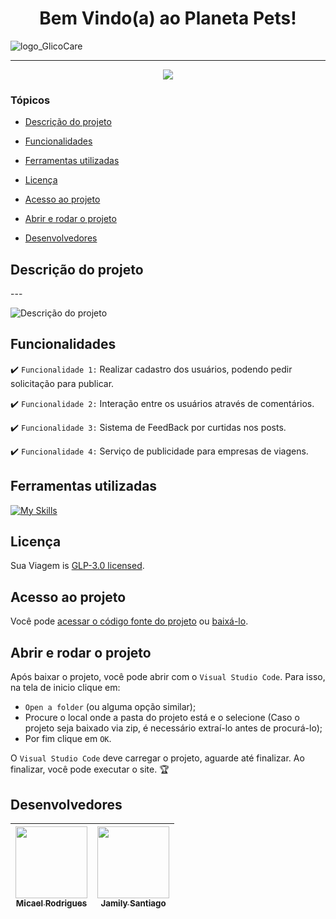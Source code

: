 <h1 align="center">
  Bem Vindo(a) ao Planeta Pets!
</h1>

![logo_GlicoCare](https://img.freepik.com/fotos-gratis/retrato-de-grupo-de-filhotes-adoraveis_53876-64778.jpg?w=2000)

<hr>

<p align="center">
   <img src="http://img.shields.io/static/v1?label=STATUS&message=EM%20DESENVOLVIMENTO&color=RED&style=for-the-badge" />
</p>

### Tópicos 

- [Descrição do projeto](#descrição-do-projeto)

- [Funcionalidades](#funcionalidades)

- [Ferramentas utilizadas](#ferramentas-utilizadas)

- [Licença](#licença)

- [Acesso ao projeto](#acesso-ao-projeto)

- [Abrir e rodar o projeto](#abrir-e-rodar-o-projeto)

- [Desenvolvedores](#desenvolvedores)

## Descrição do projeto 

<p align="justify">
---

![Descrição do projeto](https://media.istockphoto.com/photos/dogs-and-cats-peeking-over-web-banner-picture-id930281684?k=20&m=930281684&s=170667a&w=0&h=MHP-Pcx40zgXBkJsLFwaUkmk3ZPmCvCEegTZQyAJQRU=)
</p>

## Funcionalidades

:heavy_check_mark: `Funcionalidade 1:` Realizar cadastro dos usuários, podendo pedir solicitação para publicar.

:heavy_check_mark: `Funcionalidade 2:` Interação entre os usuários através de comentários.

:heavy_check_mark: `Funcionalidade 3:` Sistema de FeedBack por curtidas nos posts.

:heavy_check_mark: `Funcionalidade 4:` Serviço de publicidade para empresas de viagens.


###

## Ferramentas utilizadas

[![My Skills](https://skills.thijs.gg/icons?i=js,html,css,vscode)](https://skills.thijs.gg)

###

## Licença

Sua Viagem is [GLP-3.0 licensed](./LICENSE.md).

## Acesso ao projeto

Você pode [acessar o código fonte do projeto](https://github.com/idev-company/SuaViagemProject) ou [baixá-lo](https://github.com/idev-company/SuaViagemProject/archive/refs/heads/main.zip).


## Abrir e rodar o projeto

Após baixar o projeto, você pode abrir com o `Visual Studio Code`. Para isso, na tela de inicio clique em:

- `Open a folder` (ou alguma opção similar);
- Procure o local onde a pasta do projeto está e o selecione (Caso o projeto seja baixado via zip, é necessário extraí-lo antes de procurá-lo);
- Por fim clique em `OK`.

O `Visual Studio Code` deve carregar o projeto, aguarde até finalizar. Ao finalizar, você pode executar o site. 🏆 

## Desenvolvedores
| [<img src="https://avatars.githubusercontent.com/u/114267498?v=4" width=115><br><sub>Micael Rodrigues</sub>](https://github.com/micael-rodrigues) |  [<img src="https://avatars.githubusercontent.com/u/81538817?v=4" width=115><br><sub>Jamily Santiago</sub>](https://github.com/jamilysantiago) 
|:---: | :---: 
